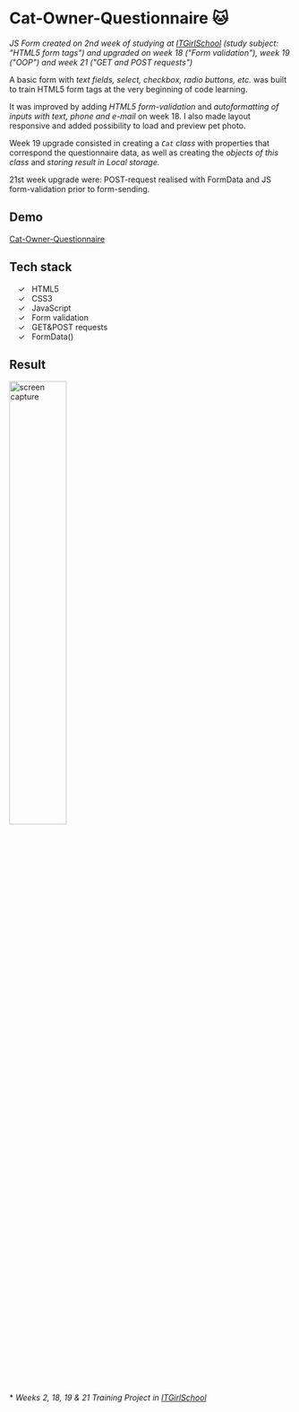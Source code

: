 # Cat-Owner-Questionnaire :cat:
_JS Form created on 2nd week of studying at [ITGirlSchool] (study subject: "HTML5 form tags") and upgraded on week 18 ("Form validation"), week 19 ("OOP") and week 21 ("GET and POST requests")_

A basic form with _text fields, select, checkbox, radio buttons, etc._ was built to train HTML5 form tags at the very beginning of code learning. 

It was improved by adding _HTML5 form-validation_ and _autoformatting of inputs with text, phone and e-mail_ on week 18. I also made layout responsive and added possibility to load and preview pet photo.

Week 19 upgrade consisted in creating a _`Cat` class_ with properties that correspond the questionnaire data, as well as creating the _objects of this class_ and _storing result in Local storage._

21st week upgrade were: POST-request realised with FormData and JS form-validation prior to form-sending. 

## Demo
[Cat-Owner-Questionnaire]

## Tech stack

&nbsp;&nbsp;&nbsp;&nbsp;&check;&nbsp;&nbsp; HTML5<br>
&nbsp;&nbsp;&nbsp;&nbsp;&check;&nbsp;&nbsp; CSS3<br>
&nbsp;&nbsp;&nbsp;&nbsp;&check;&nbsp;&nbsp; JavaScript<br>
&nbsp;&nbsp;&nbsp;&nbsp;&check;&nbsp;&nbsp; Form validation<br>
&nbsp;&nbsp;&nbsp;&nbsp;&check;&nbsp;&nbsp; GET&POST requests<br> 
&nbsp;&nbsp;&nbsp;&nbsp;&check;&nbsp;&nbsp; FormData()<br> 

## Result
<img width="45%" alt="screen capture" src="../main/assets/img/сaptureweb.jpeg">



<br><br> 
\* _Weeks 2, 18, 19 & 21 Training Project in [ITGirlSchool]_ 
  

   [ITGirlSchool]: <https://itgirlschool.com/en>
   [Cat-Owner-Questionnaire]: <https://alenagm.github.io/Cat-Owner-Questionnaire/>
